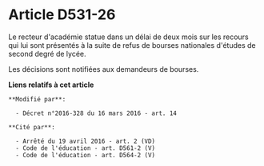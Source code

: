 # Article D531-26

Le recteur d'académie statue dans un délai de deux mois sur les recours qui lui sont présentés à la suite de refus de bourses
nationales d'études de second degré de lycée.

Les décisions sont notifiées aux demandeurs de bourses.

**Liens relatifs à cet article**

	**Modifié par**:

	  - Décret n°2016-328 du 16 mars 2016 - art. 14

	**Cité par**:

	  - Arrêté du 19 avril 2016 - art. 2 (VD)
	  - Code de l'éducation - art. D561-2 (V)
	  - Code de l'éducation - art. D564-2 (V)
